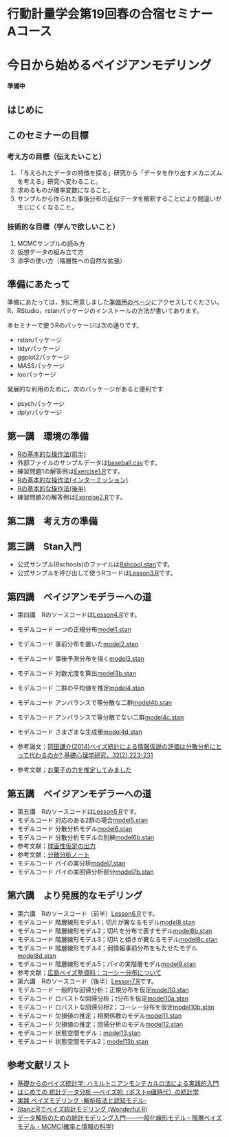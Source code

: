 # 行動計量学会第19回春の合宿セミナー　Aコース
# 今日から始めるベイジアンモデリング

**準備中**

## はじめに

## このセミナーの目標

### 考え方の目標（伝えたいこと）

1. 「与えられたデータの特徴を探る」研究から「データを作り出すメカニズムを考える」研究へ変わること。
2. 求めるものが確率変数になること。
3. サンプルから作られた事後分布の近似データを解釈することにより間違いが生じにくくなること。

### 技術的な目標（学んで欲しいこと）

1. MCMCサンプルの読み方
2. 仮想データの組み立て方
3. 添字の使い方（階層性への自然な拡張）


## 準備にあたって

準備にあたっては，別に用意しました[準備用のページ](junbi.md)にアクセスしてください。
R，RStudio，rstanパッケージのインストールの方法が書いてあります。

本セミナーで使うRのパッケージは次の通りです。

+ rstanパッケージ
+ tidyrパッケージ
+ ggplot2パッケージ
+ MASSパッケージ
+ looパッケージ

発展的な利用のために，次のパッケージがあると便利です
+ psychパッケージ
+ dplyrパッケージ

## 第一講　環境の準備

+ [Rの基本的な操作法(前半)](Lesson1.R)
+ 外部ファイルのサンプルデータは[baseball.csv](baseball.csv)です。
+ 練習問題1の解答例は[Exercise1.R](Exercise1.R)です。
+ [Rの基本的な操作法(インターミッション)](InterMission.R)
+ [Rの基本的な操作法(後半)](Lesson2.R)
+ 練習問題2の解答例は[Exercise2.R](Exercise2.R)です。

## 第二講　考え方の準備
## 第三講　Stan入門

+ 公式サンプル(8schools)のファイルは[8shcool.stan](8school.stan)です。
+ 公式サンプルを呼び出して使うRコードは[Lesson3.R](Lesson3.R)です。

## 第四講　ベイジアンモデラーへの道

+ 第四講　Rのソースコードは[Lesson4.R](Lesson4.R)です。
+ モデルコード 一つの正規分布[model1.stan](model1.stan)
+ モデルコード 事前分布を置いた[model2.stan](model2.stan)
+ モデルコード 事後予測分布を描く[model3.stan](model3.stan)
+ モデルコード 対数尤度を算出[model3b.stan](model3b.stan)
+ モデルコード 二群の平均値を推定[model4.stan](model4.stan)
+ モデルコード アンバランスで等分散な二群[model4b.stan](model4b.stan)
+ モデルコード アンバランスで等分散でない二群[model4c.stan](model3c.stan)
+ モデルコード さまざまな生成量[model4d.stan](model4d.stan)

+ 参考論文；[岡田謙介(2014)ベイズ統計による情報仮説の評価は分散分析にとって代わるのか?,基礎心理学研究，32(2),223-231](http://www3.psy.senshu-u.ac.jp/~ken/JJPS2014.pdf)
+ 参考文献；[お菓子の力を推定してみました](http://qiita.com/painomi2/items/8827611c344258b715c7)

## 第五講　ベイジアンモデラーへの道

+ 第五講　Rのソースコードは[Lesson5.R](Lesson5.R)です。
+ モデルコード 対応のある2群の場合[model5.stan](model5.stan)
+ モデルコード 分散分析モデル[model6.stan](model6.stan)
+ モデルコード 分散分析モデルの別解[model6b.stan](model6b.stan)
+ 参考文献；[球面性仮定の出力](http://riseki.php.xdomain.jp/index.php?ANOVA君%2F球面性検定の出力)
+ 参考文献；[分散分析ノート](http://ofmind.net/doc/anova-note)
+ モデルコード パイの実分析[model7.stan](model7.stan)
+ モデルコード パイの実回帰分析部分[model7b.stan](model7.stan)

## 第六講　より発展的なモデリング

+ 第六講　Rのソースコード（前半）[Lesson6.R](Lesson6.R)です。
+ モデルコード 階層線形モデル1；切片が異なるモデル[model8.stan](model8.stan)
+ モデルコード 階層線形モデル2；切片を分布で表すモデル[model8b.stan](model8b.stan)
+ モデルコード 階層線形モデル3；切片と傾きが異なるモデル[model8c.stan](model8c.stan)
+ モデルコード 階層線形モデル4；弱情報事前分布をもたせたモデル[model8d.stan](model8d.stan)
+ モデルコード 階層線形モデル5；パイの実階層モデル[model9.stan](model9.stan)
+ 参考文献；[広島ベイズ塾資料；コーシー分布について](http://www.slideshare.net/KojiKosugi/cauchy20150726)
+ 第六講　Rのソースコード（後半）[Lesson7.R](Lesson7.R)です。
+ モデルコード 一般的な回帰分析；正規分布を仮定[model10.stan](model10.stan)
+ モデルコード ロバストな回帰分析；t分布を仮定[model10a.stan](model10a.stan)
+ モデルコード ロバストな回帰分析2；コーシー分布を仮定[model10b.stan](model10b.stan)
+ モデルコード 欠損値の推定；相関係数のモデル[model11.stan](model11.stan)
+ モデルコード 欠損値の推定；回帰分析のモデル[model12.stan](model12.stan)
+ モデルコード 状態空間モデル；[model13.stan](model13.stan)
+ モデルコード 状態空間モデル2；[model13b.stan](model13b.stan)

## 参考文献リスト

+ [基礎からのベイズ統計学: ハミルトニアンモンテカルロ法による実践的入門](http://amzn.to/2kPUcs6)
+ [はじめての 統計データ分析 ―ベイズ的〈ポストp値時代〉の統計学](http://amzn.to/2loRNs3)
+ [実践 ベイズモデリング -解析技法と認知モデル- ](http://amzn.to/2kEORmB)
+ [StanとRでベイズ統計モデリング (Wonderful R)](http://amzn.to/2kET7CH)
+ [データ解析のための統計モデリング入門――一般化線形モデル・階層ベイズモデル・MCMC(確率と情報の科学)](http://amzn.to/2lRW5sr)






